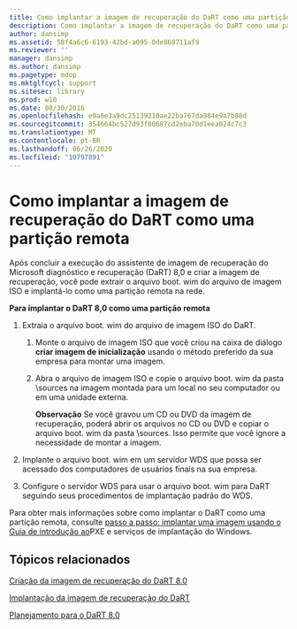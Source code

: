 ```yaml
---
title: Como implantar a imagem de recuperação do DaRT como uma partição remota
description: Como implantar a imagem de recuperação do DaRT como uma partição remota
author: dansimp
ms.assetid: 58f4a6c6-6193-42bd-a095-0de868711af9
ms.reviewer: ''
manager: dansimp
ms.author: dansimp
ms.pagetype: mdop
ms.mktglfcycl: support
ms.sitesec: library
ms.prod: w10
ms.date: 08/30/2016
ms.openlocfilehash: e9a6e3a9dc25139210ae22ba767da984e9a7b86d
ms.sourcegitcommit: 354664bc527d93f80687cd2eba70d1eea024c7c3
ms.translationtype: MT
ms.contentlocale: pt-BR
ms.lasthandoff: 06/26/2020
ms.locfileid: "10797891"
---
```

# Como implantar a imagem de recuperação do DaRT como uma partição remota


Após concluir a execução do assistente de imagem de recuperação do Microsoft diagnóstico e recuperação (DaRT) 8,0 e criar a imagem de recuperação, você pode extrair o arquivo boot. wim do arquivo de imagem ISO e implantá-lo como uma partição remota na rede.

**Para implantar o DaRT 8,0 como uma partição remota**

1.  Extraia o arquivo boot. wim do arquivo de imagem ISO do DaRT.

    1.  Monte o arquivo de imagem ISO que você criou na caixa de diálogo **criar imagem de inicialização** usando o método preferido da sua empresa para montar uma imagem.

    2.  Abra o arquivo de imagem ISO e copie o arquivo boot. wim da pasta \\sources na imagem montada para um local no seu computador ou em uma unidade externa.

        **Observação**  Se você gravou um CD ou DVD da imagem de recuperação, poderá abrir os arquivos no CD ou DVD e copiar o arquivo boot. wim da pasta \\sources. Isso permite que você ignore a necessidade de montar a imagem.

         

2.  Implante o arquivo boot. wim em um servidor WDS que possa ser acessado dos computadores de usuários finais na sua empresa.

3.  Configure o servidor WDS para usar o arquivo boot. wim para DaRT seguindo seus procedimentos de implantação padrão do WDS.

Para obter mais informações sobre como implantar o DaRT como uma partição remota, consulte [passo a passo: implantar uma imagem usando o](https://go.microsoft.com/fwlink/?LinkId=212108) [Guia de introdução ao](https://go.microsoft.com/fwlink/?LinkId=212106)PXE e serviços de implantação do Windows.

## Tópicos relacionados


[Criação da imagem de recuperação do DaRT 8.0](creating-the-dart-80-recovery-image-dart-8.md)

[Implantação da imagem de recuperação do DaRT](deploying-the-dart-recovery-image-dart-8.md)

[Planejamento para o DaRT 8.0](planning-for-dart-80-dart-8.md)

 

 





